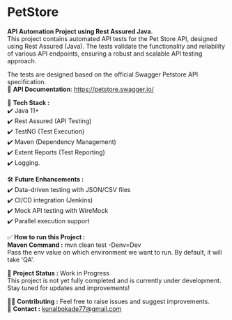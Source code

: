 # PetStore
**API Automation Project using Rest Assured Java**.  
This project contains automated API tests for the Pet Store API, designed using Rest Assured (Java).
The tests validate the functionality and reliability of various API endpoints, ensuring a robust and scalable API testing approach.

The tests are designed based on the official Swagger Petstore API specification.  
🔗 **API Documentation**: https://petstore.swagger.io/ 

📌 **Tech Stack :**   
✔️ Java 11+  
✔️ Rest Assured (API Testing)  
✔️ TestNG (Test Execution)  
✔️ Maven (Dependency Management)  
✔️ Extent Reports (Test Reporting)  
✔️ Logging.  

🛠️ **Future Enhancements :**   
✔️ Data-driven testing with JSON/CSV files    
✔️ CI/CD integration (Jenkins)  
✔️ Mock API testing with WireMock  
✔️ Parallel execution support  

✅ **How to run this Project :**  
**Maven Command :** mvn clean test -Denv=Dev  
Pass the env value on which environment we want to run. By default, it will take 'QA'.  

🚧 **Project Status :** Work in Progress  
This project is not yet fully completed and is currently under development. Stay tuned for updates and improvements!  

👨‍💻 **Contributing :**
Feel free to raise issues and suggest improvements.    
📩 **Contact :** kunalbokade77@gmail.com
